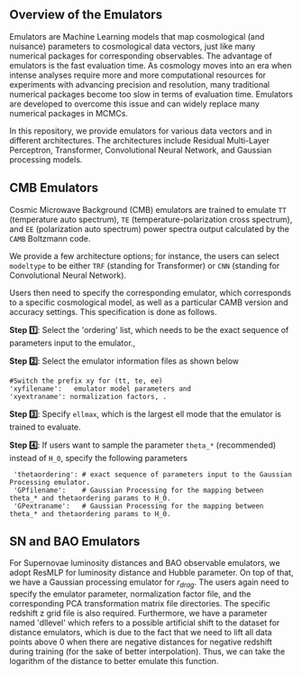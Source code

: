 ## Overview of the Emulators <a name="overview"></a>

Emulators are Machine Learning models that map cosmological (and nuisance) parameters to cosmological data vectors, just like many numerical packages for corresponding observables. The advantage of emulators is the fast evaluation time. As cosmology moves into an era when intense analyses require more and more computational resources for experiments with advancing precision and resolution, many traditional numerical packages become too slow in terms of evaluation time. Emulators are developed to overcome this issue and can widely replace many numerical packages in MCMCs.

In this repository, we provide emulators for various data vectors and in different architectures. The architectures include Residual Multi-Layer Perceptron, Transformer, Convolutional Neural Network, and Gaussian processing models.

## CMB Emulators <a name="CMB"></a>

Cosmic Microwave Background (CMB) emulators are trained to emulate `TT` (temperature auto spectrum), `TE` (temperature-polarization cross spectrum), and `EE` (polarization auto spectrum) power spectra output calculated by the `CAMB` Boltzmann code. 

We provide a few architecture options; for instance, the users can select `modeltype` to be either `TRF` (standing for Transformer) or `CNN` (standing for Convolutional Neural Network).  

Users then need to specify the corresponding emulator, which corresponds to a specific cosmological model, as well as a particular CAMB version and accuracy settings. This specification is done as follows.

**Step :one:**: Select the 'ordering' list, which needs to be the exact sequence of parameters input to the emulator.,

**Step :two:**: Select the emulator information files as shown below

    #Switch the prefix xy for (tt, te, ee)
    'xyfilename':   emulator model parameters and 
    'xyextraname': normalization factors, . 

**Step :three:**: Specify `ellmax`, which is the largest ell mode that the emulator is trained to evaluate.

**Step :four:**: If users want to sample the parameter `theta_*` (recommended) instead of `H_0`, specify the following parameters

     'thetaordering': # exact sequence of parameters input to the Gaussian Processing emulator.
     'GPfilename':    # Gaussian Processing for the mapping between theta_* and thetaordering params to H_0.
     'GPextraname':   # Gaussian Processing for the mapping between theta_* and thetaordering params to H_0.
     
## SN and BAO Emulators <a name="SNBAO"></a>

For Supernovae luminosity distances and BAO observable emulators, we adopt ResMLP for luminosity distance and Hubble parameter. On top of that, we have a Gaussian processing emulator for $r_{drag}$. The users again need to specify the emulator parameter, normalization factor file, and the corresponding PCA transformation matrix file directories. The specific redshift z grid file is also required. Furthermore, we have a parameter named 'dllevel' which refers to a possible artificial shift to the dataset for distance emulators, which is due to the fact that we need to lift all data points above 0 when there are negative distances for negative redshift during training (for the sake of better interpolation). Thus, we can take the logarithm of the distance to better emulate this function.
